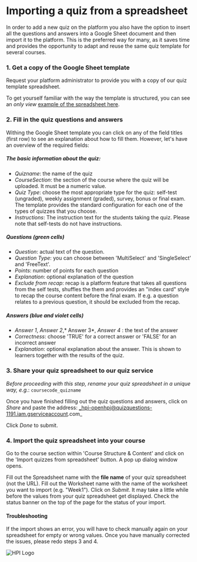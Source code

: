 #  Importing a quiz from a spreadsheet
In order to add a new quiz on the platform you also have the option to insert all the questions and answers into a Google Sheet document and then import it to the platform. This is the preferred way for many, as it saves time and provides the opportunity to adapt and reuse the same quiz template for several courses.

### 1. Get a copy of the Google Sheet template
Request your platform administrator to provide you with a copy of our quiz template spreadsheet.

To get yourself familiar with the way the template is structured, you can see an *only view* [example of the spreadsheet here](https://docs.google.com/spreadsheets/d/1oVpcdnl1vr-9hr8zuyyTtZXF7ZIb-wGVgOtSKleebJ8/edit?usp=sharing).

### 2. Fill in the quiz questions and answers

Withing the Google Sheet template you can click on any of the field titles (first row) to see an explanation about how to fill them. However, let's have an overview of the required fields:

##### The basic information about the quiz:

- *Quizname*: the name of the quiz
- *CourseSection*: the section of the course where the quiz will be uploaded. It must be a numeric value.
- *Quiz Type*: choose the most appropriate type for the quiz: self-test (ungraded), weekly assignment (graded), survey, bonus or final exam. The template provides the standard configuration for each one of the types of quizzes that you choose.
- *Instructions*: The instruction text for the students taking the quiz. Please note that self-tests do not have instructions.

##### Questions (green cells)

- *Question*: actual text of the question.
- *Question Type*: you can choose between 'MultiSelect' and 'SingleSelect' and 'FreeText'.
- *Points*: number of points for each question
- *Explanation*: optional explanation of the question
- *Exclude from recap*: recap is a platform feature that takes all questions from the self tests, shuffles the them and provides an "index card" style to recap the course content before the final exam. If e.g. a question relates to a previous question, it should be excluded from the recap.

##### Answers (blue and violet cells)

- *Answer 1*, *Answer 2*,* Answer 3*, *Answer 4* : the text of the answer
- *Correctness*: choose 'TRUE' for a correct answer or  'FALSE' for an incorrect answer
- *Explanation*: optional explanation about the answer. This is shown to learners together with the results of the quiz.

### 3. Share your quiz spreadsheet to our quiz service

_Before proceeding with this step, rename your quiz spreadsheet in a unique way, e.g._: `coursecode_quizname`

Once you have finished filling out the quiz questions and answers, click on *Share* and paste the address:
_hpi-openhpi@quizquestions-1191.iam.gserviceaccount.com_

Click *Done* to submit.


### 4. Import the quiz spreadsheet into your course

Go to the course section within 'Course Structure & Content' and click on the 'Import quizzes from spreadsheet' button. A pop up dialog window opens.

Fill out the Spreadsheet name with the **file name** of your quiz spreadsheet (not the URL).
Fill out the Worksheet name with the name of the worksheet you want to import (e.g. "Week1").
Click on *Submit*.
It may take a little while before the values from your quiz spreadsheet get displayed.
Check the status banner on the top of the page for the status of your import.


#### Troubleshooting
If the import shows an error, you will have to check manually again on your spreadsheet for empty or wrong values. Once you have manually corrected the issues, please redo steps 3 and 4.

![HPI Logo](../../../img/HPI_Logo.png)
